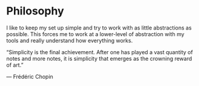 # Philosophy

I like to keep my set up simple and try to work with as little abstractions as 
possible. This forces me to work at a lower-level of abstraction with my tools 
and really understand how everything works.

“Simplicity is the final achievement. After one has played a vast quantity of notes 
and more notes, it is simplicity that emerges as the crowning reward of art.”

― Frédéric Chopin
